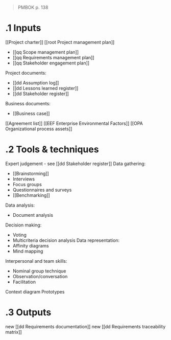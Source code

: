 >PMBOK p. 138
# .1 Inputs
[[Project charter]]
[[root Project management plan]]
* [[qq Scope management plan]]
* [[qq Requirements management plan]]
* [[qq Stakeholder engagement plan]]


Project documents:
* [[dd Assumption log]]
* [[dd Lessons learned register]]
* [[dd Stakeholder register]]

Business documents:
* [[Business case]]

[[Agreement list]]
[[EEF Enterprise Environmental Factors]]
[[OPA Organizational process assets]]

# .2 Tools & techniques
Expert judgement - see [[dd Stakeholder register]]
Data gathering:
* [[Brainstorming]]
* Interviews
* Focus groups
* Questionnaires and surveys
* [[Benchmarking]]

Data analysis:
* Document analysis

Decision making:
* Voting
* Multicriteria decision analysis
Data representation:
* Affinity diagrams
* Mind mapping

Interpersonal and team skills:
* Nominal group technique
* Observation/conversation
* Facilitation

Context diagram
Prototypes

# .3 Outputs
new [[dd Requirements documentation]]
new [[dd Requirements traceability matrix]]


